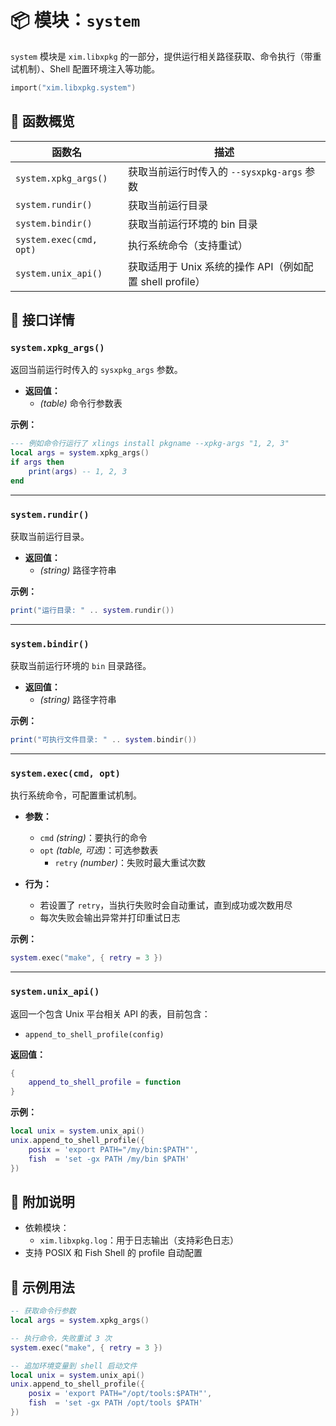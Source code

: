 # 📦 模块：`system`

`system` 模块是 `xim.libxpkg` 的一部分，提供运行相关路径获取、命令执行（带重试机制）、Shell 配置环境注入等功能。

```lua
import("xim.libxpkg.system")
```

## 📑 函数概览

| 函数名 | 描述 |
|--------|------|
| `system.xpkg_args()` | 获取当前运行时传入的 `--sysxpkg-args` 参数 |
| `system.rundir()` | 获取当前运行目录 |
| `system.bindir()` | 获取当前运行环境的 bin 目录 |
| `system.exec(cmd, opt)` | 执行系统命令（支持重试） |
| `system.unix_api()` | 获取适用于 Unix 系统的操作 API（例如配置 shell profile） |

## 🧩 接口详情

### `system.xpkg_args()`

返回当前运行时传入的 `sysxpkg_args` 参数。

- **返回值：**
  - *(table)* 命令行参数表

**示例：**
```lua
--- 例如命令行运行了 xlings install pkgname --xpkg-args "1, 2, 3"
local args = system.xpkg_args()
if args then
    print(args) -- 1, 2, 3
end
```

---

### `system.rundir()`

获取当前运行目录。

- **返回值：**
  - *(string)* 路径字符串

**示例：**
```lua
print("运行目录: " .. system.rundir())
```

---

### `system.bindir()`

获取当前运行环境的 `bin` 目录路径。

- **返回值：**
  - *(string)* 路径字符串

**示例：**
```lua
print("可执行文件目录: " .. system.bindir())
```

---

### `system.exec(cmd, opt)`

执行系统命令，可配置重试机制。

- **参数：**
  - `cmd` *(string)*：要执行的命令
  - `opt` *(table, 可选)*：可选参数表
    - `retry` *(number)*：失败时最大重试次数

- **行为：**
  - 若设置了 `retry`，当执行失败时会自动重试，直到成功或次数用尽
  - 每次失败会输出异常并打印重试日志

**示例：**
```lua
system.exec("make", { retry = 3 })
```

---

### `system.unix_api()`

返回一个包含 Unix 平台相关 API 的表，目前包含：

- `append_to_shell_profile(config)`

**返回值：**
```lua
{
    append_to_shell_profile = function
}
```

**示例：**
```lua
local unix = system.unix_api()
unix.append_to_shell_profile({
    posix = 'export PATH="/my/bin:$PATH"',
    fish  = 'set -gx PATH /my/bin $PATH'
})
```

## 🔧 附加说明

- 依赖模块：
  - `xim.libxpkg.log`：用于日志输出（支持彩色日志）
- 支持 POSIX 和 Fish Shell 的 profile 自动配置

## 📌 示例用法

```lua
-- 获取命令行参数
local args = system.xpkg_args()

-- 执行命令，失败重试 3 次
system.exec("make", { retry = 3 })

-- 追加环境变量到 shell 启动文件
local unix = system.unix_api()
unix.append_to_shell_profile({
    posix = 'export PATH="/opt/tools:$PATH"',
    fish  = 'set -gx PATH /opt/tools $PATH'
})
```